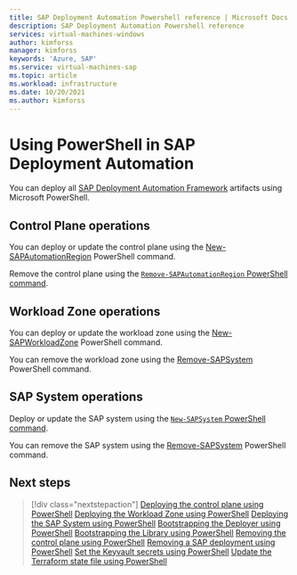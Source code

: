 ```yaml
---
title: SAP Deployment Automation Powershell reference | Microsoft Docs
description: SAP Deployment Automation Powershell reference
services: virtual-machines-windows
author: kimforss
manager: kimforss
keywords: 'Azure, SAP'
ms.service: virtual-machines-sap
ms.topic: article
ms.workload: infrastructure
ms.date: 10/20/2021
ms.author: kimforss
---
```


# Using PowerShell in SAP Deployment Automation

You can deploy all [SAP Deployment Automation Framework](automation-deployment-framework.md) artifacts using Microsoft PowerShell.

## Control Plane operations

You can deploy or update the control plane using the [New-SAPAutomationRegion](module/automation-new-sapautomationregion.md) PowerShell command.

Remove the control plane using the [`Remove-SAPAutomationRegion` PowerShell command](module/automation-remove-sapautomationregion.md).

## Workload Zone operations

You can deploy or update the workload zone using the [New-SAPWorkloadZone](module/automation-new-sapworkloadzone.md) PowerShell command.

You can remove the workload zone using the [Remove-SAPSystem](module/automation-remove-sapsystem.md) PowerShell command.


## SAP System operations

Deploy or update the SAP system using the [`New-SAPSystem` PowerShell command](module/automation-new-sapsystem.md).

You can remove the SAP system using the [Remove-SAPSystem](module/automation-remove-sapsystem.md) PowerShell command.


## Next steps

> [!div class="nextstepaction"]
> [Deploying the control plane using PowerShell](module/automation-new-sapautomationregion.md)
> [Deploying the Workload Zone using PowerShell](module/automation-new-sapworkloadzone.md)
> [Deploying the SAP System using PowerShell](module/automation-new-sapsystem.md)
> [Bootstrapping the Deployer using PowerShell](module/automation-new-sapdeployer.md)
> [Bootstrapping the Library using PowerShell](module/automation-new-saplibrary.md)
> [Removing the control plane using PowerShell](module/automation-remove-sapautomationregion.md)
> [Removing a SAP deployment using PowerShell](module/automation-remove-sapsystem.md)
> [Set the Keyvault secrets using PowerShell](module/automation-set-sapsecrets.md)
> [Update the Terraform state file using PowerShell](module/automation-update-tfstate.md)




